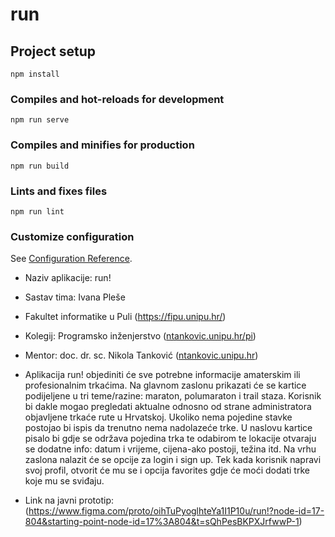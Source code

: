 # run

## Project setup
```
npm install
```

### Compiles and hot-reloads for development
```
npm run serve
```

### Compiles and minifies for production
```
npm run build
```

### Lints and fixes files
```
npm run lint
```

### Customize configuration
See [Configuration Reference](https://cli.vuejs.org/config/).



- Naziv aplikacije: run!
- Sastav tima: Ivana Pleše
- Fakultet informatike u Puli (https://fipu.unipu.hr/)
- Kolegij: Programsko inženjerstvo ([ntankovic.unipu.hr/pi](https://fiputreca.notion.site/Programsko-in-enjerstvo-e353945331df468e8382cdad1e91c4b8)) 
- Mentor: doc. dr. sc. Nikola Tanković ([ntankovic.unipu.hr](https://fiputreca.notion.site/Kontakt-stranica-875574d1b92248b1a8e90dae52cd29a9))

- Aplikacija run! objediniti će sve potrebne informacije amaterskim ili profesionalnim trkaćima. Na glavnom zaslonu prikazati će se kartice podijeljene u tri teme/razine: maraton, polumaraton i trail staza. Korisnik bi dakle mogao pregledati aktualne odnosno od strane administratora objavljene trkaće rute u Hrvatskoj. Ukoliko nema pojedine stavke postojao bi ispis da trenutno nema nadolazeće trke. U naslovu kartice pisalo bi gdje se održava pojedina trka te odabirom te lokacije otvaraju se dodatne info: datum i vrijeme, cijena-ako postoji, težina itd. Na vrhu zaslona nalazit će se opcije za login i sign up. Tek kada korisnik napravi svoj profil, otvorit će mu se i opcija favorites gdje će moći dodati trke koje mu se sviđaju. 
- Link na javni prototip: (https://www.figma.com/proto/oihTuPyoglhteYa1I1P10u/run!?node-id=17-804&starting-point-node-id=17%3A804&t=sQhPesBKPXJrfwwP-1)

